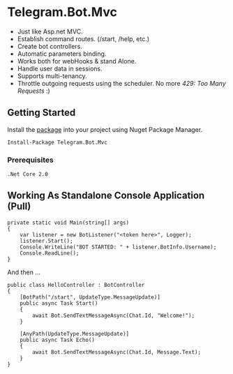 # Telegram.Bot.Mvc

* Just like Asp.net MVC.
* Establish command routes. (/start,  /help,  etc.)
* Create bot controllers.
* Automatic parameters binding.
* Works both for webHooks & stand Alone.
* Handle user data in sessions.
* Supports multi-tenancy.
* Throttle outgoing requests using the scheduler. No more *429: Too Many Requests* :)

## Getting Started

Install the [package](https://www.nuget.org/packages/Telegram.Bot.Mvc) into your project using Nuget Package Manager.
```
Install-Package Telegram.Bot.Mvc
```

### Prerequisites

```
.Net Core 2.0
```

Working As Standalone Console Application (Pull)
------------------------------------------------

```
private static void Main(string[] args)
{
    var listener = new BotListener("<token here>", Logger);
    listener.Start();
    Console.WriteLine("BOT STARTED: " + listener.BotInfo.Username);
    Console.ReadLine();
}
```

And then ...

```
public class HelloController : BotController
{
    [BotPath("/start", UpdateType.MessageUpdate)]
    public async Task Start()
    {
        await Bot.SendTextMessageAsync(Chat.Id, "Welcome!");
    }

    [AnyPath(UpdateType.MessageUpdate)]
    public async Task Echo()
    {
        await Bot.SendTextMessageAsync(Chat.Id, Message.Text);
    }
}
```
